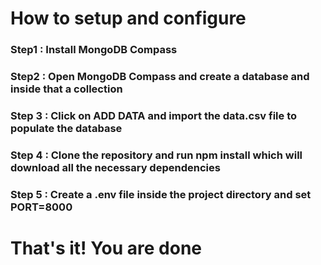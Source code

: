 # How to setup and configure

### Step1 : Install MongoDB Compass
### Step2 : Open MongoDB Compass and create a database and inside that a collection
### Step 3 : Click on ADD DATA and import the data.csv file to populate the database
### Step 4 : Clone the repository and run npm install which will download all the necessary dependencies
### Step 5 : Create a .env file inside the project directory and set PORT=8000

# That's it! You are done
